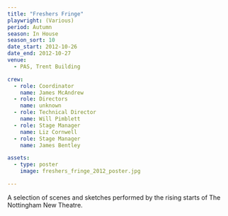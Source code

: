 ```yaml
---
title: "Freshers Fringe"
playwright: (Various)
period: Autumn
season: In House
season_sort: 10
date_start: 2012-10-26
date_end: 2012-10-27
venue:
  - PAS, Trent Building

crew:
  - role: Coordinator
    name: James McAndrew
  - role: Directors
    name: unknown
  - role: Technical Director
    name: Will Pimblett
  - role: Stage Manager
    name: Liz Cornwell
  - role: Stage Manager
    name: James Bentley

assets:
  - type: poster
    image: freshers_fringe_2012_poster.jpg

---
```


A selection of scenes and sketches performed by the rising starts of The Nottingham New Theatre.
